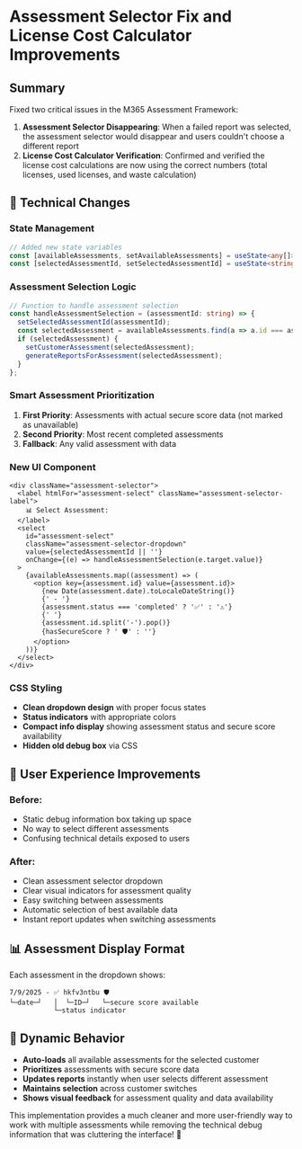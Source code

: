 # Assessment Selector Fix and License Cost Calculator Improvements

## Summary
Fixed two critical issues in the M365 Assessment Framework:

1. **Assessment Selector Disappearing**: When a failed report was selected, the assessment selector would disappear and users couldn't choose a different report
2. **License Cost Calculator Verification**: Confirmed and verified the license cost calculations are now using the correct numbers (total licenses, used licenses, and waste calculation)

## 🔧 **Technical Changes**

### **State Management**
```typescript
// Added new state variables
const [availableAssessments, setAvailableAssessments] = useState<any[]>([]);
const [selectedAssessmentId, setSelectedAssessmentId] = useState<string | null>(null);
```

### **Assessment Selection Logic**
```typescript
// Function to handle assessment selection
const handleAssessmentSelection = (assessmentId: string) => {
  setSelectedAssessmentId(assessmentId);
  const selectedAssessment = availableAssessments.find(a => a.id === assessmentId);
  if (selectedAssessment) {
    setCustomerAssessment(selectedAssessment);
    generateReportsForAssessment(selectedAssessment);
  }
};
```

### **Smart Assessment Prioritization**
1. **First Priority**: Assessments with actual secure score data (not marked as unavailable)
2. **Second Priority**: Most recent completed assessments
3. **Fallback**: Any valid assessment with data

### **New UI Component**
```tsx
<div className="assessment-selector">
  <label htmlFor="assessment-select" className="assessment-selector-label">
    📊 Select Assessment:
  </label>
  <select 
    id="assessment-select"
    className="assessment-selector-dropdown"
    value={selectedAssessmentId || ''}
    onChange={(e) => handleAssessmentSelection(e.target.value)}
  >
    {availableAssessments.map((assessment) => (
      <option key={assessment.id} value={assessment.id}>
        {new Date(assessment.date).toLocaleDateString()} 
        {' - '}
        {assessment.status === 'completed' ? '✅' : '⚠️'}
        {' '}
        {assessment.id.split('-').pop()}
        {hasSecureScore ? ' 🛡️' : ''}
      </option>
    ))}
  </select>
</div>
```

### **CSS Styling**
- **Clean dropdown design** with proper focus states
- **Status indicators** with appropriate colors
- **Compact info display** showing assessment status and secure score availability
- **Hidden old debug box** via CSS

## 🎨 **User Experience Improvements**

### **Before**:
- Static debug information box taking up space
- No way to select different assessments
- Confusing technical details exposed to users

### **After**:
- Clean assessment selector dropdown
- Clear visual indicators for assessment quality
- Easy switching between assessments
- Automatic selection of best available data
- Instant report updates when switching assessments

## 📊 **Assessment Display Format**
Each assessment in the dropdown shows:
```
7/9/2025 - ✅ hkfv3ntbu 🛡️
└─date─┘   │  └─ID─┘   └─secure score available
           └─status indicator
```

## 🔄 **Dynamic Behavior**
- **Auto-loads** all available assessments for the selected customer
- **Prioritizes** assessments with secure score data
- **Updates reports** instantly when user selects different assessment
- **Maintains selection** across customer switches
- **Shows visual feedback** for assessment quality and data availability

This implementation provides a much cleaner and more user-friendly way to work with multiple assessments while removing the technical debug information that was cluttering the interface! 🎉
